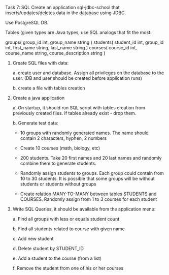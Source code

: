 Task 7: SQL
Create an application sql-jdbc-school that inserts/updates/deletes data in the database using JDBC.

Use PostgreSQL DB.

Tables (given types are Java types, use SQL analogs that fit the most:

groups(
    group_id int,
    group_name string
)
students(
    student_id int,
    group_id int,
    first_name string,
    last_name string
)
courses(
    course_id int,
    course_name string,
    course_description string
)

1. Create SQL files with data:

    a. create user and database. Assign all privileges on the database to the user. (DB and user should be created before application runs)

    b. create a file with tables creation

2. Create a java application

    a. On startup, it should run SQL script with tables creation from previously created files. If tables already exist - drop them.

    b. Generate test data:

	* 10 groups with randomly generated names. The name should contain 2 characters, hyphen, 2 numbers

	* Create 10 courses (math, biology, etc)

	* 200 students. Take 20 first names and 20 last names and randomly combine them to generate students.

	* Randomly assign students to groups. Each group could contain from 10 to 30 students. It is possible that some groups will be without students or students without groups

	* Create relation MANY-TO-MANY between tables STUDENTS and COURSES. Randomly assign from 1 to 3 courses for each student

3. Write SQL Queries, it should be available from the application menu:

    a. Find all groups with less or equals student count

    b. Find all students related to course with given name

    c. Add new student

    d. Delete student by STUDENT_ID

    e. Add a student to the course (from a list)

    f. Remove the student from one of his or her courses
